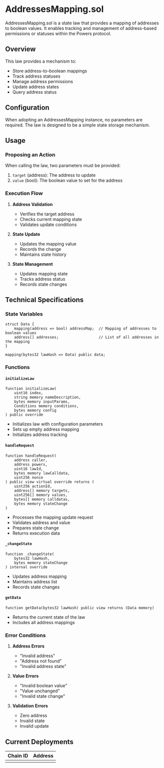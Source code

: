 # AddressesMapping.sol

AddressesMapping.sol is a state law that provides a mapping of addresses to boolean values. It enables tracking and management of address-based permissions or statuses within the Powers protocol.

## Overview

This law provides a mechanism to:
- Store address-to-boolean mappings
- Track address statuses
- Manage address permissions
- Update address states
- Query address status

## Configuration

When adopting an AddressesMapping instance, no parameters are required. The law is designed to be a simple state storage mechanism.

## Usage

### Proposing an Action

When calling the law, two parameters must be provided:

1. `target` (address): The address to update
2. `value` (bool): The boolean value to set for the address

### Execution Flow

1. **Address Validation**
   - Verifies the target address
   - Checks current mapping state
   - Validates update conditions

2. **State Update**
   - Updates the mapping value
   - Records the change
   - Maintains state history

3. **State Management**
   - Updates mapping state
   - Tracks address status
   - Records state changes

## Technical Specifications

### State Variables

```solidity
struct Data {
    mapping(address => bool) addressMap;  // Mapping of addresses to boolean values
    address[] addresses;                  // List of all addresses in the mapping
}

mapping(bytes32 lawHash => Data) public data;
```

### Functions

#### `initializeLaw`
```solidity
function initializeLaw(
    uint16 index,
    string memory nameDescription,
    bytes memory inputParams,
    Conditions memory conditions,
    bytes memory config
) public override
```
- Initializes law with configuration parameters
- Sets up empty address mapping
- Initializes address tracking

#### `handleRequest`
```solidity
function handleRequest(
    address caller,
    address powers,
    uint16 lawId,
    bytes memory lawCalldata,
    uint256 nonce
) public view virtual override returns (
    uint256 actionId,
    address[] memory targets,
    uint256[] memory values,
    bytes[] memory calldatas,
    bytes memory stateChange
)
```
- Processes the mapping update request
- Validates address and value
- Prepares state change
- Returns execution data

#### `_changeState`
```solidity
function _changeState(
    bytes32 lawHash,
    bytes memory stateChange
) internal override
```
- Updates address mapping
- Maintains address list
- Records state changes

#### `getData`
```solidity
function getData(bytes32 lawHash) public view returns (Data memory)
```
- Returns the current state of the law
- Includes all address mappings

### Error Conditions

1. **Address Errors**
   - "Invalid address"
   - "Address not found"
   - "Invalid address state"

2. **Value Errors**
   - "Invalid boolean value"
   - "Value unchanged"
   - "Invalid state change"

3. **Validation Errors**
   - Zero address
   - Invalid state
   - Invalid update

## Current Deployments

| Chain ID | Address  |
| -------  | -------- | 
|          |          | 




